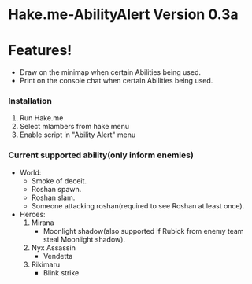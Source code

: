 # Hake.me-AbilityAlert Version 0.3a

# Features!
  - Draw on the minimap when certain Abilities being used.
  - Print on the console chat when certain Abilities being used.

### Installation

1. Run Hake.me
2. Select mlambers from hake menu
3. Enable script in "Ability Alert" menu

### Current supported ability(only inform enemies)

  - World:
       * Smoke of deceit.
       * Roshan spawn.
       * Roshan slam.
       * Someone attacking roshan(required to see Roshan at least once).
  - Heroes:
       1. Mirana
            * Moonlight shadow(also supported if Rubick from enemy team steal Moonlight shadow).
       2. Nyx Assassin
            * Vendetta
       3. Rikimaru
            * Blink strike
       